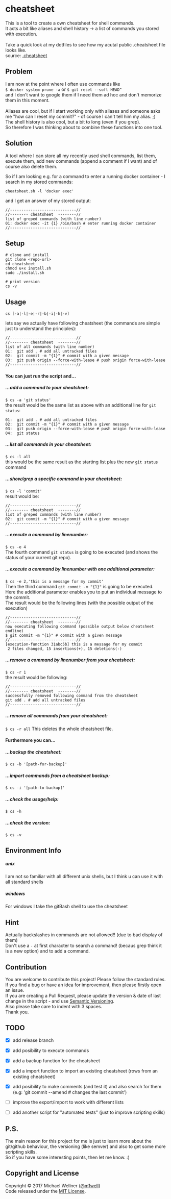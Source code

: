 # cheatsheet

This is a tool to create a own cheatsheet for shell commands.<br>
It acts a bit like aliases and shell history -> a list of commands you stored with execution.<br>
<br>
Take a quick look at my dotfiles to see how my acutal public .cheatsheet file looks like.<br>
source: [.cheatsheet](https://github.com/m1well/dotfiles/blob/master/.cheatsheet)<br>

## Problem
I am now at the point where I often use commands like<br>
`$ docker system prune -a` or `$ git reset --soft HEAD^`<br>
and I don't want to google them if I need them ad hoc and don't memorize them in this moment.<br><br>
Aliases are cool, but if I start working only with aliases and someone asks me "how can I reset my commit?" - of course I can't tell him my alias. ;)<br>
The shell history is also cool, but a bit to long (even if you grep).<br>
So therefore I was thinking about to combine these functions into one tool.<br>

## Solution

A tool where I can store all my recently used shell commands, list them,
execute them, add new commands (append a comment if I want) and of course also delete them.


So if I am looking e.g. for a command to enter a running docker container - I search in my stored commands:
```shell
cheatsheet.sh -l 'docker exec'
```
and I get an answer of my stored output:<br>
```shell
//-----------------------------//
//-------- cheatsheet  --------//
list of greped commands (with line number)
01: docker exec -it {1} /bin/bash # enter running docker container
//-----------------------------//
```

## Setup

```shell
# clone and install
git clone <repo-url>
cd cheatsheet
chmod u+x install.sh
sudo ./install.sh

# print version
cs -v
```

## Usage

```shell
cs [-a|-l|-e|-r|-b|-i|-h|-v]
```

lets say we actually have following cheatsheet (the commands are simple just to understand the principles):
```shell
//-----------------------------//
//-------- cheatsheet  --------//
list of all commands (with line number)
01:  git add . # add all untracked files
02:  git commit -m "{1}" # commit with a given message
03:  git push origin --force-with-lease # push origin force-with-lease
//-----------------------------//
```

#### You can just run the script and...

##### ...add a command to your cheatsheet:
`$ cs -a 'git status'`<br>
the result would be the same list as above with an additional line for `git status`:
```shell
01:  git add . # add all untracked files
02:  git commit -m "{1}" # commit with a given message
03:  git push origin --force-with-lease # push origin force-with-lease
04:  git status
```

##### ...list all commands in your cheatsheet:
`$ cs -l all`<br>
this would be the same result as the starting list plus the new `git status` command

##### ...show/grep a specific command in your cheatsheet:
`$ cs -l 'commit'`<br>
result would be:<br>
```
//-----------------------------//
//-------- cheatsheet  --------//
list of greped commands (with line number)
02:  git commit -m "{1}" # commit with a given message
//-----------------------------//
```

##### ...execute a command by linenumber:
`$ cs -e 4` <br>
The fourth command `git status` is going to be executed (and shows the status of your current git repo).<br>

##### ...execute a command by linenumber with one additional parameter:
`$ cs -e 2,'this is a message for my commit'`<br>
Then the third command `git commit -m "{1}"` is going to be executed.<br>
Here the additional parameter enables you to put an individual message to the commit.<br>
The result would be the following lines (with the possible output of the execution)<br>
```
//-----------------------------//
//-------- cheatsheet  --------//
now executing following command (possible output below cheatsheet endline)
$ git commit -m "{1}" # commit with a given message
//-----------------------------//
[execution-function 31abc5b] this is a message for my commit
 2 files changed, 15 insertions(+), 15 deletions(-)
```

##### ...remove a command by linenumber from your cheatsheet:
`$ cs -r 1`<br>
the result would be following:<br>
```
//-----------------------------//
//-------- cheatsheet  --------//
successfully removed following command from the cheatsheet
git add . # add all untracked files
//-----------------------------//
```

##### ...remove all commands from your cheatsheet:
`$ cs -r all`
This deletes the whole cheatsheet file.<br>

#### Furthermore you can...

##### ...backup the cheatsheet:
`$ cs -b '[path-for-backup]'`

##### ...import commands from a cheatsheet backup:
`$ cs -i '[path-to-backup]'`

##### ...check the usage/help:
`$ cs -h`

##### ...check the version:
`$ cs -v`


## Environment Info
##### unix
I am not so familiar with all different unix shells, but I think u can use it with all standard shells<br>
##### windows
For windows I take the gitBash shell to use the cheatsheet<br>


## Hint
Actually backslashes in commands are not allowed!! (due to bad display of them)<br>
Don't use a `-` at first character to search a command! (becaus grep think it is a new option) and to add a command.


## Contribution
You are welcome to contribute this project! Please follow the standard rules.<br>
If you find a bug or have an idea for improvement, then please firstly open an issue.<br>
If you are creating a Pull Request, please update the version & date of last change in the script - and use [Semantic Versioning](http://semver.org).<br>
Also please take care to indent with 3 spaces.<br>
Thank you.<br>


## TODO
* [x] add release branch<br>
* [x] add posibility to execute commands<br>
* [x] add a backup function for the cheatsheet<br>
* [x] add a import function to import an existing cheatsheet (rows from an existing cheatsheet)<br>
* [x] add posibility to make comments (and test it) and also search for them (e.g: 'git commit --amend # changes the last commit')<br>
* [ ] improve the export/import to work with different lists<br>
* [ ] add another script for "automated tests" (just to improve scripting skills)<br>


## P.S.
The main reason for this project for me is just to learn more about the git/github behaviour, the versioning (like semver) and also to get some more scripting skills.<br>
So if you have some interesting points, then let me know. :)<br>


## Copyright and License
Copyright :copyright: 2017 Michael Wellner ([@m1well](http://www.twitter.m1well.de))<br>
Code released under the [MIT License](/LICENSE).<br>

